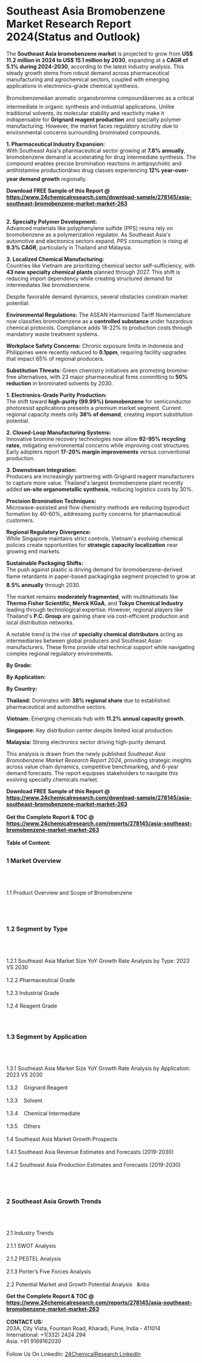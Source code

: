 <h1>Southeast Asia Bromobenzene Market Research Report 2024(Status and Outlook)</h1><p>The <strong>Southeast Asia bromobenzene market</strong> is projected to grow from <strong>US$ 11.2 million in 2024 to US$ 15.1 million by 2030</strong>, expanding at a <strong>CAGR of 5.1% during 2024-2030</strong>, according to the latest industry analysis. This steady growth stems from robust demand across pharmaceutical manufacturing and agrochemical sectors, coupled with emerging applications in electronics-grade chemical synthesis.</p><p>Bromobenzeneâan aromatic organobromine compoundâserves as a critical intermediate in organic synthesis and industrial applications. Unlike traditional solvents, its molecular stability and reactivity make it indispensable for <strong>Grignard reagent production</strong> and specialty polymer manufacturing. However, the market faces regulatory scrutiny due to environmental concerns surrounding brominated compounds.</p><p><strong>1. Pharmaceutical Industry Expansion:</strong><br>
With Southeast Asia's pharmaceutical sector growing at <strong>7.8% annually</strong>, bromobenzene demand is accelerating for drug intermediate synthesis. The compound enables precise bromination reactions in antipsychotic and antihistamine productionâtwo drug classes experiencing <strong>12% year-over-year demand growth</strong> regionally.</p><div><b>Download FREE Sample of this Report @ 
            <a href="https://www.24chemicalresearch.com/download-sample/278145/asia-southeast-bromobenzene-market-market-263">
            https://www.24chemicalresearch.com/download-sample/278145/asia-southeast-bromobenzene-market-market-263</a></b></div><br><p><strong>2. Specialty Polymer Development:</strong><br>
Advanced materials like polyphenylene sulfide (PPS) resins rely on bromobenzene as a polymerization regulator. As Southeast Asia's automotive and electronics sectors expand, PPS consumption is rising at <strong>9.3% CAGR</strong>, particularly in Thailand and Malaysia.</p><p><strong>3. Localized Chemical Manufacturing:</strong><br>
Countries like Vietnam are prioritizing chemical sector self-sufficiency, with <strong>43 new specialty chemical plants</strong> planned through 2027. This shift is reducing import dependency while creating structured demand for intermediates like bromobenzene.</p><p>Despite favorable demand dynamics, several obstacles constrain market potential:</p><p><strong>Environmental Regulations:</strong> The ASEAN Harmonized Tariff Nomenclature now classifies bromobenzene as a <strong>controlled substance</strong> under hazardous chemical protocols. Compliance adds 18-22% to production costs through mandatory waste treatment systems.</p><p><strong>Workplace Safety Concerns:</strong> Chronic exposure limits in Indonesia and Philippines were recently reduced to <strong>0.1ppm</strong>, requiring facility upgrades that impact 65% of regional producers.</p><p><strong>Substitution Threats:</strong> Green chemistry initiatives are promoting bromine-free alternatives, with 23 major pharmaceutical firms committing to <strong>50% reduction</strong> in brominated solvents by 2030.</p><p><strong>1. Electronics-Grade Purity Production:</strong><br>
The shift toward <strong>high-purity (99.99%) bromobenzene</strong> for semiconductor photoresist applications presents a premium market segment. Current regional capacity meets only <strong>38% of demand</strong>, creating import substitution potential.</p><p><strong>2. Closed-Loop Manufacturing Systems:</strong><br>
Innovative bromine recovery technologies now allow <strong>92-95% recycling rates</strong>, mitigating environmental concerns while improving cost structures. Early adopters report <strong>17-20% margin improvements</strong> versus conventional production.</p><p><strong>3. Downstream Integration:</strong><br>
Producers are increasingly partnering with Grignard reagent manufacturers to capture more value. Thailand's largest bromobenzene plant recently added <strong>on-site organometallic synthesis</strong>, reducing logistics costs by 30%.</p><p><strong>Precision Bromination Techniques:</strong><br>
	Microwave-assisted and flow chemistry methods are reducing byproduct formation by 40-60%, addressing purity concerns for pharmaceutical customers.</p><p><strong>Regional Regulatory Divergence:</strong><br>
	While Singapore maintains strict controls, Vietnam's evolving chemical policies create opportunities for <strong>strategic capacity localization</strong> near growing end markets.</p><p><strong>Sustainable Packaging Shifts:</strong><br>
	The push against plastic is driving demand for bromobenzene-derived flame retardants in paper-based packagingâa segment projected to grow at <strong>8.5% annually</strong> through 2030.</p><p>The market remains <strong>moderately fragmented</strong>, with multinationals like <strong>Thermo Fisher Scientific, Merck KGaA</strong>, and <strong>Tokyo Chemical Industry</strong> leading through technological expertise. However, regional players like Thailand's <strong>P.C. Group</strong> are gaining share via cost-efficient production and local distribution networks.</p><p>A notable trend is the rise of <strong>specialty chemical distributors</strong> acting as intermediaries between global producers and Southeast Asian manufacturers. These firms provide vital technical support while navigating complex regional regulatory environments.</p><p><strong>By Grade:</strong></p><p><strong>By Application:</strong></p><p><strong>By Country:</strong></p><p><strong>Thailand:</strong> Dominates with <strong>38% regional share</strong> due to established pharmaceutical and automotive sectors.</p><p><strong>Vietnam:</strong> Emerging chemicals hub with <strong>11.2% annual capacity growth</strong>.</p><p><strong>Singapore:</strong> Key distribution center despite limited local production.</p><p><strong>Malaysia:</strong> Strong electronics sector driving high-purity demand.</p><p>This analysis is drawn from the newly published <em>Southeast Asia Bromobenzene Market Research Report 2024</em>, providing strategic insights across value chain dynamics, competitive benchmarking, and 6-year demand forecasts. The report equipses stakeholders to navigate this evolving specialty chemicals market.</p><div><b>Download FREE Sample of this Report @ 
            <a href="https://www.24chemicalresearch.com/download-sample/278145/asia-southeast-bromobenzene-market-market-263">
            https://www.24chemicalresearch.com/download-sample/278145/asia-southeast-bromobenzene-market-market-263</a></b></div><br><div><b>Get the Complete Report & TOC @ 
            <a href="https://www.24chemicalresearch.com/reports/278145/asia-southeast-bromobenzene-market-market-263">
            https://www.24chemicalresearch.com/reports/278145/asia-southeast-bromobenzene-market-market-263</a></b></div><br>
            <b>Table of Content:</b><p><h2><span style="font-size:16px"><strong>1 Market Overview&nbsp;&nbsp; &nbsp;</strong></span></h2><br />
<br />
<p>1.1 Product Overview and Scope of Bromobenzene&nbsp;</p><br />
<br />
<h2><strong><span style="font-size:16px">1.2 Segment by Type&nbsp;&nbsp; &nbsp;</span></strong></h2><br />
<br />
<p>1.2.1 Southeast Asia Market Size YoY Growth Rate Analysis by Type: 2023 VS 2030&nbsp;&nbsp; &nbsp;<br /><br />
1.2.2 Pharmaceutical Grade&nbsp;&nbsp; &nbsp;<br /><br />
1.2.3 Industrial Grade<br /><br />
1.2.4 Reagent Grade<br /><br />
<br />
<h2><span style="font-size:16px"><strong>1.3 Segment by Application&nbsp;&nbsp;</strong></span></h2><br />
<br />
<p>1.3.1 Southeast Asia Market Size YoY Growth Rate Analysis by Application: 2023 VS 2030&nbsp;&nbsp; &nbsp;<br /><br />
1.3.2&nbsp;&nbsp; &nbsp;Grignard Reagent<br /><br />
1.3.3&nbsp;&nbsp; &nbsp;Solvent<br /><br />
1.3.4&nbsp;&nbsp; &nbsp;Chemical Intermediate<br /><br />
1.3.5&nbsp;&nbsp; &nbsp;Others<br /><br />
1.4 Southeast Asia Market Growth Prospects&nbsp;&nbsp; &nbsp;<br /><br />
1.4.1 Southeast Asia Revenue Estimates and Forecasts (2019-2030)&nbsp;&nbsp; &nbsp;<br /><br />
1.4.2 Southeast Asia Production Estimates and Forecasts (2019-2030)&nbsp;&nbsp;</p><br />
<br />
<h2><span style="font-size:16px"><strong>2 Southeast Asia Growth Trends&nbsp;&nbsp; &nbsp;</strong></span></h2><br />
<br />
<p>2.1 Industry Trends&nbsp;&nbsp; &nbsp;<br /><br />
2.1.1 SWOT Analysis&nbsp;&nbsp; &nbsp;<br /><br />
2.1.2 PESTEL Analysis&nbsp;&nbsp; &nbsp;<br /><br />
2.1.3 Porter&rsquo;s Five Forces Analysis&nbsp;&nbsp; &nbsp;<br /><br />
2.2 Potential Market and Growth Potential Analysis&nbsp;&nbsp; &nbs</p><div><b>Get the Complete Report & TOC @ 
            <a href="https://www.24chemicalresearch.com/reports/278145/asia-southeast-bromobenzene-market-market-263">
            https://www.24chemicalresearch.com/reports/278145/asia-southeast-bromobenzene-market-market-263</a></b></div><br><b>CONTACT US:</b><br>
            203A, City Vista, Fountain Road, Kharadi, Pune, India - 411014<br>
            International: +1(332) 2424 294<br>
            Asia: +91 9169162030 <br><br>
            Follow Us On LinkedIn: <a href="https://www.linkedin.com/company/24chemicalresearch/">24ChemicalResearch LinkedIn</a>